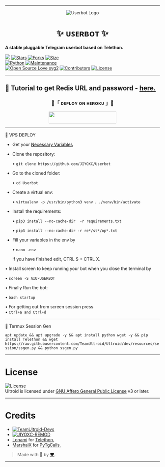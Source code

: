 ----
<p align="center">
  <img src="https://github.com/xteam-cloner/Userbot/blob/main/resources/extras/8189450f-de7f-4582-ba94-f8ec2d928b31.jpeg" alt="Userbot Logo">
</p>
<h1 align="center">
  <b>✨ ᴜꜱᴇʀʙᴏᴛ ✨</b>
</h1>

<b>A stable pluggable Telegram userbot  based on Telethon.</b>

[![](https://img.shields.io/badge/Userbot-v1.0-crimson)](#)
[![Stars](https://img.shields.io/github/stars/xteam-cloner/USERBOT?style=flat-square&color=yellow)](https://github.com/xteam-cloner/Userbot/stargazers)
[![Forks](https://img.shields.io/github/forks/JIYOXC/AIU-USERBOT?style=flat-square&color=orange)](https://github.com/JIYOXC/AIU-USERBOTd/fork)
[![Size](https://img.shields.io/github/repo-size/JIYOXC/AIU-USERBOT?style=flat-square&color=green)](https://github.com/JIYOXC/AIU-USERBOT/)   
[![Python](https://img.shields.io/badge/Python-v3.12.3-blue)](https://www.python.org/)
[![Maintenance](https://img.shields.io/badge/Maintained%3F-yes-green.svg)](https://github.com/JIYOXC/AIU-USERBOT/graphs/commit-activity)   
[![Open Source Love svg2](https://badges.frapsoft.com/os/v2/open-source.svg?v=103)](https://github.com/JIYOXC/AIU-USERBOT)
[![Contributors](https://img.shields.io/github/contributors/JIYOXC/AIU-USERBOT?style=flat-square&color=green)](https://github.com/JIYOXC/AIU-USERBOT/graphs/contributors)
[![License](https://img.shields.io/badge/License-AGPL-blue)](https://github.com/xteam-cloner/USERBOT/blob/main/LICENSE)   

----


💠 Tutorial to get Redis URL and password - [here.](./resources/extras/redistut.md)
---

<h3 align="center">
    💠「 ᴅᴇᴩʟᴏʏ ᴏɴ ʜᴇʀᴏᴋᴜ 」💠
</h3>

<p align="center"><a href="https://dashboard.heroku.com/new?template=https://github.com/xteam-cloner/USERBOT"> <img src="https://img.shields.io/badge/Deploy%20On%20Heroku-black?style=for-the-badge&logo=heroku" width="220" height="38.45"/></a></p>

----

💠 VPS DEPLOY 
- Get your [Necessary Variables](https://github.com/JIYOXC/Userbot/blob/main/.env.sample)

- Clone the repository:    

  • `git clone https://github.com/JIYOXC/Userbot`

- Go to the cloned folder:    

  • `cd Userbot`

- Create a virtual env:      

  • `virtualenv -p /usr/bin/python3 venv`
    `. ./venv/bin/activate`

- Install the requirements:

  • `pip3 install --no-cache-dir  -r requirements.txt`

  • `pip3 install --no-cache-dir -r re*/st*/op*.txt`
  

- Fill your variables in the env by

  • `nano .env` 

  If you have finished edit, CTRL S + CTRL X.

• Install screen to keep running your bot when you close the terminal by 
  
  • `screen -S AIU-USERBOT`

• Finally Run the bot:
  
  • `bash startup`

• For getting out from screen session press    
• `Ctrl+a and Ctrl+d`

---
💠 Termux Session Gen

`apt update && apt upgrade -y && apt install python wget -y && pip install Telethon && wget https://raw.githubusercontent.com/TeamUltroid/Ultroid/dev/resources/session/ssgen.py && python ssgen.py`

---

# License
[![License](https://www.gnu.org/graphics/agplv3-155x51.png)](LICENSE)   
Ultroid is licensed under [GNU Affero General Public License](https://www.gnu.org/licenses/agpl-3.0.en.html) v3 or later.

---

# Credits
* [![TeamUltroid-Devs](https://img.shields.io/static/v1?label=Teamultroid&message=devs&color=critical)](https://t.me/@xditya)
* [![JIYOXC-REMOD](https://img.shields.io/static/v1?label=JIYOXC&message=REMOD&color=critical)](https://t.me/@REVAIU)
* [Lonami](https://github.com/LonamiWebs/) for [Telethon.](https://github.com/LonamiWebs/Telethon)
* [MarshalX](https://github.com/MarshalX) for [PyTgCalls.](https://github.com/MarshalX/tgcalls)

> Made with 💠 by [♥️](https://t.me/teamx-cloner).    
----
